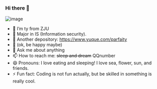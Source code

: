 ### Hi there 👋

<!--
**1045334875/1045334875** is a ✨ _special_ ✨ repository because its `README.md` (this file) appears on your GitHub profile.

Here are some ideas to get you started:
-->
![image](https://user-images.githubusercontent.com/75437240/163340242-ae6cd21c-e98d-4e6c-b4e1-59cee405cdee.png)

- 🔭 I’m ty from ZJU
- 🌱 Major in IS (Information security).
- 👯 Another depository: https://www.yuque.com/parfaity
- 🤔 (ok, be happy maybe)
- 💬 Ask me about anything 
- 📫 How to reach me: ~~sleep and dream~~ QQnumber
- 😄 Pronouns: I love eating and sleeping! I love sea, flower, sun, and friends.
- ⚡ Fun fact: Coding is not fun actually, but be skilled in something is really cool.

